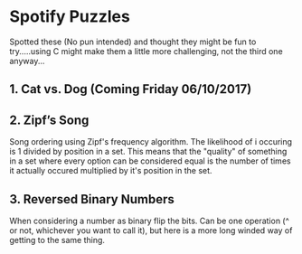 # Spotify Puzzles

Spotted these (No pun intended) and thought they might be fun to try.....using C might make them a little more challenging, not the third one anyway...

## 1. Cat vs. Dog (Coming Friday 06/10/2017)

## 2. Zipf’s Song
Song ordering using Zipf's frequency algorithm. The likelihood of i occuring is 1 divided by position in a set. This means that the "quality" of something in a set where every option can be considered equal is the number of times it actually occured multiplied by it's position in the set.

## 3. Reversed Binary Numbers
When considering a number as binary flip the bits. Can be one operation (^ or not, whichever you want to call it), but here is a more long winded way of getting to the same thing.  
